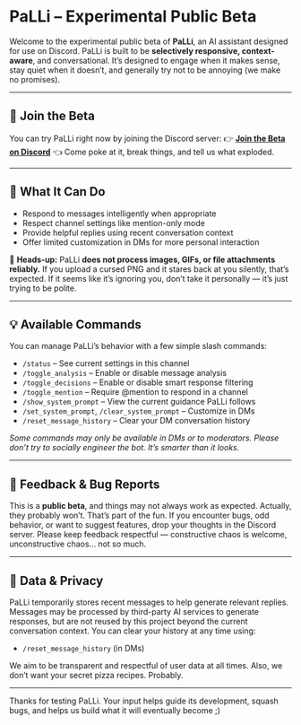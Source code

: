 # PaLLi – Experimental Public Beta

Welcome to the experimental public beta of **PaLLi**, an AI assistant designed for use on Discord.
PaLLi is built to be **selectively responsive, context-aware**, and conversational. It’s designed to engage when it makes sense, stay quiet when it doesn’t, and generally try not to be annoying (we make no promises).

---

## 🚀 Join the Beta
You can try PaLLi right now by joining the Discord server:
👉 **[Join the Beta on Discord](https://discord.gg/pFhpgHsK)** 👈
Come poke at it, break things, and tell us what exploded.

---

## 🧠 What It Can Do
- Respond to messages intelligently when appropriate  
- Respect channel settings like mention-only mode  
- Provide helpful replies using recent conversation context  
- Offer limited customization in DMs for more personal interaction  

🛑 **Heads-up:** PaLLi **does not process images, GIFs, or file attachments reliably.** If you upload a cursed PNG and it stares back at you silently, that’s expected.
If it seems like it’s ignoring you, don’t take it personally — it’s just trying to be polite.

---

## 💡 Available Commands
You can manage PaLLi’s behavior with a few simple slash commands:
- `/status` – See current settings in this channel  
- `/toggle_analysis` – Enable or disable message analysis  
- `/toggle_decisions` – Enable or disable smart response filtering  
- `/toggle_mention` – Require @mention to respond in a channel  
- `/show_system_prompt` – View the current guidance PaLLi follows  
- `/set_system_prompt`, `/clear_system_prompt` – Customize in DMs  
- `/reset_message_history` – Clear your DM conversation history  

*Some commands may only be available in DMs or to moderators. Please don’t try to socially engineer the bot. It’s smarter than it looks.*

---

## 📣 Feedback & Bug Reports
This is a **public beta**, and things may not always work as expected. Actually, they probably won’t. That’s part of the fun.
If you encounter bugs, odd behavior, or want to suggest features, drop your thoughts in the Discord server. Please keep feedback respectful — constructive chaos is welcome, unconstructive chaos... not so much.

---

## 🔐 Data & Privacy
PaLLi temporarily stores recent messages to help generate relevant replies. Messages may be processed by third-party AI services to generate responses, but are not reused by this project beyond the current conversation context.
You can clear your history at any time using:

- `/reset_message_history` (in DMs)

We aim to be transparent and respectful of user data at all times. Also, we don’t want your secret pizza recipes. Probably.

---

Thanks for testing PaLLi. Your input helps guide its development, squash bugs, and helps us build what it will eventually become ;)

